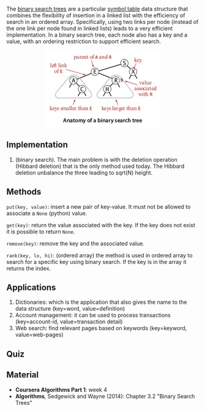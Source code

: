 
The [binary search trees](https://en.wikipedia.org/wiki/Binary_search_tree) are a particular [symbol table](https://en.wikipedia.org/wiki/Symbol_table) data structure that combines the flexibility of insertion in a linked list with the efficiency of search in an ordered array. Specifically, using two links per node (instead of the one link per node found in linked lists) leads to a very efficient implementation. In a binary search tree, each node also has a key and a value, with an ordering restriction to support efficient search.

<p align="center">
<img src="./images/bst_example_tree.png" width="300">
</p>


Implementation
--------------

1.  (binary search). The main problem is with the deletion operation (Hibbard deletion) that is the only method used today. The Hibbard deletion unbalance the three leading to sqrt(N) height.


Methods
--------

`put(key, value)`: insert a new pair of key-value. It must not be allowed to associate a `None` (python) value.

`get(key)`: return the value associated with the key. If the key does not exist it is possible to return `None`.

`remove(key)`: remove the key and the associated value.

`rank(key, lo, hi)`: (ordered array) the method is used in ordered array to search for a specific key using binary search. If the key is in the array it returns the index.

Applications
------------

1. Dictionaries: which is the application that also gives the name to the data structure (key=word, value=definition)
2. Account management: it can be used to process transactions (key=account-id, value=transaction detail)
3. Web search: find relevant pages based on keywords (key=keyword, value=web-pages)

Quiz
-----




Material
--------
- **Coursera Algorithms Part 1**: week 4
- **Algorithms**, Sedgewick and Wayne (2014): Chapter 3.2 "Binary Search Trees"
